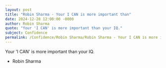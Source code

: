 ```yaml
---
layout: post
title: "Robin Sharma - Your I CAN is more important than"
date: 2024-12-28 12:00:00 -0000
author: Robin Sharma
quote: "Your 'I CAN' is more important than your IQ."
subject: Confidence
permalink: /Confidence/Robin Sharma/Robin Sharma - Your I CAN is more important than
---
```


Your 'I CAN' is more important than your IQ.

- Robin Sharma
